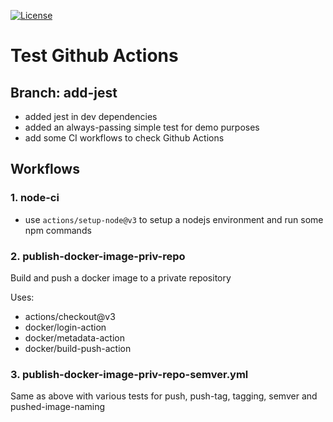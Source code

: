 [![License](https://img.shields.io/badge/license-MIT-green)](./LICENSE)

# Test Github Actions

## Branch: add-jest
- added jest in dev dependencies 
- added an always-passing simple test for demo purposes
- add some CI workflows to check Github Actions

## Workflows

### 1. node-ci
- use `actions/setup-node@v3` to setup a nodejs environment and run some npm commands

### 2. publish-docker-image-priv-repo
Build and push a docker image to a private repository

Uses:
- actions/checkout@v3
- docker/login-action
- docker/metadata-action
- docker/build-push-action

### 3. publish-docker-image-priv-repo-semver.yml
Same as above with various tests for push, push-tag, tagging, semver and pushed-image-naming 
